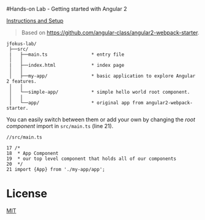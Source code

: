 #Hands-on Lab - Getting started with Angular 2

[Instructions and Setup](http://bit.ly/jfokus-ng2-lab)

> Based on https://github.com/angular-class/angular2-webpack-starter.

```
jfokus-lab/
 ├──src/                       
 |   ├──main.ts                * entry file
 │   │
 |   ├──index.html             * index page
 │   │
 │   ├──my-app/                * basic application to explore Angular 2 features.
 │   │
 │   └──simple-app/            * simple hello world root component.
 │   │
 │   └──app/                   * original app from angular2-webpack-starter.
```

You can easily switch between them or add your own by changing the *root component* import in `src/main.ts` (line 21). 

```
//src/main.ts

17 /*
18  * App Component
19  * our top level component that holds all of our components
20  */
21 import {App} from './my-app/app';
```

# License
 [MIT](/LICENSE)